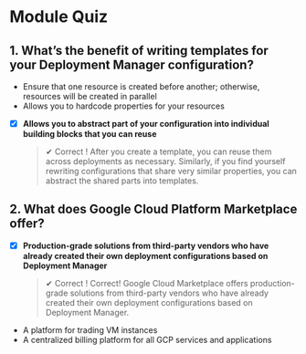 # Module Quiz

## 1. What’s the benefit of writing templates for your Deployment Manager configuration?

- Ensure that one resource is created before another; otherwise, resources will be created in parallel
- Allows you to hardcode properties for your resources
- [x] **Allows you to abstract part of your configuration into individual
      building blocks that you can reuse**
  > ✔ Correct !
  > After you create a template, you can reuse them across deployments as necessary. Similarly, if you find yourself rewriting configurations that share very similar properties, you can abstract the shared parts into templates.

## 2. What does Google Cloud Platform Marketplace offer?

- [x] **Production-grade solutions from third-party vendors who have
      already created their own deployment configurations based on
      Deployment Manager**
  > ✔ Correct !
  > Correct! Google Cloud Marketplace offers production-grade solutions from third-party vendors who have already created their own deployment configurations based on Deployment Manager.
- A platform for trading VM instances
- A centralized billing platform for all GCP services and applications
